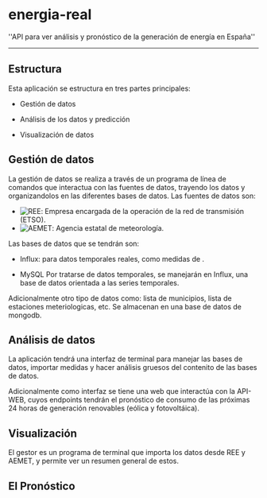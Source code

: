 # energia-real

''API para ver análisis y pronóstico de la generación de energía en España''

---

## Estructura

Esta aplicación se estructura en tres partes principales:

- Gestión de datos

- Análisis de los datos y predicción  

- Visualización de datos

## Gestión de datos

La gestión de datos se realiza a través de un programa de línea de comandos que interactua con las fuentes de datos, trayendo los datos y organizandolos en las diferentes bases de datos. Las fuentes de datos son:

- ![REE](https://www.ree.es/): Empresa encargada de la operación de la red de transmisión (ETSO). 
- ![AEMET](http://www.aemet.es/): Agencia estatal de meteorología.

Las bases de datos que se tendrán son:

- Influx: para datos temporales reales, como medidas de .

- MySQL Por tratarse de datos temporales, se manejarán en Influx, una base de datos orientada a las series temporales.

Adicionalmente otro tipo de datos como: lista de municipios, lista de estaciones meteriologicas, etc. Se almacenan en una base de datos de mongodb.

## Análisis de datos

La aplicación tendrá una interfaz de terminal para manejar las bases de datos, importar medidas y hacer análisis gruesos del contenito de las bases de datos.

Adicionalmente como interfaz se tiene una web que interactúa con la API-WEB, cuyos endpoints tendrán el pronóstico de consumo de las próximas 24 horas de generación renovables (eólica y fotovoltáica).

## Visualización

El gestor es un programa de terminal que importa los datos desde REE y AEMET, y permite ver un resumen general de estos.

## El Pronóstico
